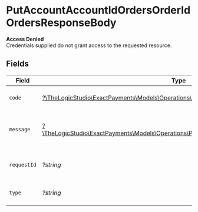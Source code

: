 # PutAccountAccountIdOrdersOrderIdOrdersResponseBody

**Access Denied**\
Credentials supplied do not grant access to the requested resource.



## Fields

| Field                                                                                                                                                          | Type                                                                                                                                                           | Required                                                                                                                                                       | Description                                                                                                                                                    | Example                                                                                                                                                        |
| -------------------------------------------------------------------------------------------------------------------------------------------------------------- | -------------------------------------------------------------------------------------------------------------------------------------------------------------- | -------------------------------------------------------------------------------------------------------------------------------------------------------------- | -------------------------------------------------------------------------------------------------------------------------------------------------------------- | -------------------------------------------------------------------------------------------------------------------------------------------------------------- |
| `code`                                                                                                                                                         | [?\TheLogicStudio\ExactPayments\Models\Operations\PutAccountAccountIdOrdersOrderIdCode](../../models/operations/PutAccountAccountIdOrdersOrderIdCode.md)       | :heavy_minus_sign:                                                                                                                                             | Code of the authorization error.                                                                                                                               | payments-forbidden-error                                                                                                                                       |
| `message`                                                                                                                                                      | [?\TheLogicStudio\ExactPayments\Models\Operations\PutAccountAccountIdOrdersOrderIdMessage](../../models/operations/PutAccountAccountIdOrdersOrderIdMessage.md) | :heavy_minus_sign:                                                                                                                                             | Message explaining the authorization error.                                                                                                                    | You do not have permission to access this resource.                                                                                                            |
| `requestId`                                                                                                                                                    | *?string*                                                                                                                                                      | :heavy_minus_sign:                                                                                                                                             | Request identifier in UUID format.                                                                                                                             | bcc78633-cd09-4e7d-8f3b-d593fdc1439c                                                                                                                           |
| `type`                                                                                                                                                         | *?string*                                                                                                                                                      | :heavy_minus_sign:                                                                                                                                             | It shows as authorization error.                                                                                                                               | authorization-error                                                                                                                                            |